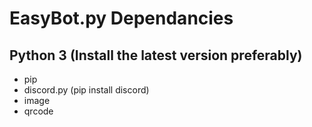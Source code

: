 # EasyBot.py Dependancies

## Python 3 (Install the latest version preferably)

- pip
- discord.py (pip install discord)
- image
- qrcode
